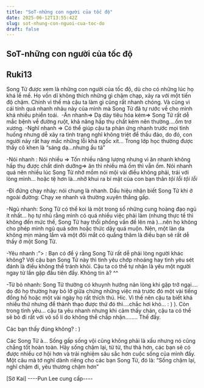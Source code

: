 ```yaml
---
title: "SoT-những con người của tốc độ"
date: 2025-06-12T13:55:42Z
slug: sot-nhung-con-nguoi-cua-toc-do
draft: false
---
```


## SoT-những con người của tốc độ

## Ruki13

Song Tử được xem là những con người của tốc độ, dù cho có những lúc họ khá lề mề. Họ vốn dĩ không thích những gì chậm chạp, xảy ra với một tiến độ chậm. Chính vì thế mà cậu ta làm gì cũng rất nhanh chóng. Và cũng vì cái tính quá nhanh nhảu này của mình mà Song Tử đã tự rước về cho mình khá nhiều phiền toái. ​
-Ăn nhanh=> Dạ dày tiêu hóa kém=> Song Tử rất dễ mắc bệnh về đường ruột, khả năng hấp thụ chất kém nên thường....ốm trơ xương.​
-Nghĩ nhanh => Có thể giúp cậu ta phản ứn​g nhanh trước mọi tình huống nhưng dễ xảy ra tình trạng nghĩ không triệt để thấu đáo, do đó, con người này rất hay mắc những lỗi khá ngốc xít... Trong lớp học thường được thầy cô khen là “sáng dạ...nhưng ẩu tả” 

-Nói nhanh : Nói nhiều => Tốn nhiều năng lượng nhưng vì ăn nhanh không hấp thụ được chất dinh dưỡng=> ăn thì nhiều mà ốm thì vẫn ốm. Nói nhanh quá nên nhiều lúc Song Tử nhỡ mồm nói mội vài điều không phải, trái với lòng mình... hoặc tệ hơn là...nhỡ khui ra bí mật của con bạn thân *tội lỗi tội lỗi* 

-Đi đứng chạy nhảy: nói chung là nhanh. Dấu hiệu nhận biết Song Tử khi ở ngoài đường: Chạy xe nhanh và thường xuyên thắng gấp.

-Ngủ nhanh: Song Tử có thể koi là một trong số những cung hoàng đạo ngủ ít nhất... họ tự nhủ rằng mình có quá nhiều việc phải làm (nhưng thực tế thì không đến mức thế, Song Tử hay thổi phồng vấn đề lên mà )...nên họ không cho phép mình ngủ quá sớm hoặc thức dậy quá muộn. Nên, một làn da không mịn màng lắm và một đôi mắt có quầng thâm là điều bạn sẽ rất dễ thấy ở một Song Tử.

-Yêu nhanh :”> : Bạn có để ý rằng Song Tử rất dễ phải lòng người khác không? 
Với cậu bạn Song Tử này thì tình yêu chớp nhoáng hay tình yêu sét đánh là điều không thể tránh khỏi. Cậu ta có thể tự nhận là yêu một người ngay từ lần gặp đầu tiên đấy. Không tin à? ^^

-Từ bỏ nhanh: Song Tử thường có khuynh hướng nản lòng khi gặp trở ngại.... do đó họ thường hay bỏ lỡ giữa chừng những việc mà trước đó một vài tiếng đồng hồ hoặc một vài ngày họ rất thích thú. Hic. Vì thế nên cậu ta biết khá nhiều thứ nhưng để thành thạo được thứ đó thì....chắc hơi khó... : ) ). Còn trong tình yêu... cậu ta yêu nhanh nhưng khi cảm thấy chán, cậu ta có thể sẽ bỏ đi rất với vô số lí do không thể chấp nhận........ Thế đấy.

Các bạn thấy đúng không? : )

Các Song Tử à... Sống gấp sống vội cũng không phải là xấu nhưng nó cũng chẳng tốt hoàn toàn. Hãy sống chậm lại, từ từ, thư thả hơn, các bạn sẽ có được nhiều cơ hội hơn và trải nghiệm sâu sắc hơn cuộc sống của mình đấy. Một câu mà tớ nghĩ dành riêng cho các bạn Song Tử, đó là: “Sống chậm lại, nghĩ chậm đi, yêu thương chậm hơn” 

[Sờ Kai] ----Pun Lee cung cấp----​